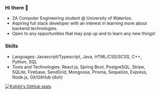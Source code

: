 ### Hi there 👋

<!--
**Kshitij-Kumar123/Kshitij-Kumar123** is a ✨ _special_ ✨ repository because its `README.md` (this file) appears on your GitHub profile.

Here are some ideas to get you started:
- 🔭 I’m currently working on ...
- 🌱 I’m currently learning ...
- 👯 I’m looking to collaborate on ...
- 💬 Ask me about ...
- 📫 How to reach me: ...
- 😄 Pronouns: ...
-->

- 2A Computer Engineering student @ University of Waterloo.
- Aspiring full stack developer with an interest in learning more about backend technologies.
- Open to any opportunities that may pop up and to learn any new things!

### Skills
- Languages: Javascript/Typescript, Java, HTML/CSS/SCSS, C++, Python, SQL
- Tools and Technologies: React.js,
Spring Boot,
PostgreSQL,
Stripe,
SQLite,
Firebase,
SendGrid,
Mongoose,
Prisma,
Sequelize,
Express,
Node.js,
Git/GitHub (duh)

[![Kshitij's GitHub stats](https://github-readme-stats.vercel.app/api?username=Kshitij-Kumar123&show_icons=true&theme=radical)](https://github.com/anuraghazra/github-readme-stats)
